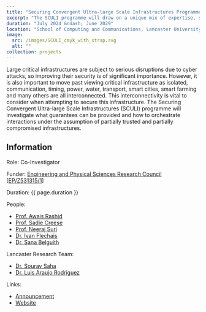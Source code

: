 ```yaml
---
title: "Securing Convergent Ultra-large Scale Infrastructures Programme"
excerpt: "The SCULI programme will draw on a unique mix of expertise, spanning sociotechnical approaches, theoretical and applied computer science, to transform the way we conceptualise and deliver cyber security in a world with connectivity at unprecedented scale, prevalence of legacy and non-legacy systems, complex technology stacks, complicated supply chains and myriad intersections of humans and technologies."
duration: "July 2024 &ndash; June 2029"
location: "School of Computing and Communications, Lancaster University"
image:
  src: /images/SCULI_cmyk_with_strap.svg
  alt: ""
collection: projects
---
```


Large critical infrastructures are subject to serious disruptions due to cyber attacks, so improving their security is of significant importance. However, it is also important to move past viewing critical infrastructure as isolated, communication, timing, power, water, transport, smart cities, smart farming and many others are all interconnected. This interconnectivity is vital to consider when attempting to secure this infrastructure. The Securing Convergent Ultra-large Scale Infrastructures (SCULI) programme will investigate what guarantees can be provided and how to orchestrate interactions under the assumption of partially trusted and partially compromised infrastructures.


## Information

Role: Co-Investigator

Funder: [Engineering and Physical Sciences Research Council](https://epsrc.ukri.org) [[EP/Z531315/1](https://gow.epsrc.ukri.org/NGBOViewGrant.aspx?GrantRef=EP/Z531315/1)]

Duration: {{ page.duration }}

People:
 * [Prof. Awais Rashid](https://research-information.bris.ac.uk/en/persons/awais-rashid)
 * [Prof. Sadie Creese](https://www.cs.ox.ac.uk/people/sadie.creese/)
 * [Prof. Neeraj Suri](https://www.lancaster.ac.uk/scc/about-us/people/neeraj-suri)
 * [Dr. Ivan Flechais](https://www.cs.ox.ac.uk/people/ivan.flechais/)
 * [Dr. Sana Belguith](https://research-information.bris.ac.uk/en/persons/sana-belguith)

Lancaster Research Team:
 * [Dr. Sourav Saha](https://www.lancaster.ac.uk/scc/about-us/people/sourav-saha)
 * [Dr. Luis Araujo Rodriguez](https://www.lancaster.ac.uk/scc/about-us/people/luis-araujo-rodriguez)

Links:
 * [Announcement](https://www.lancaster.ac.uk/news/lancaster-researchers-to-help-lead-the-way-in-making-future-digital-infrastructures-cyber-secure)
 * [Website](https://sculi.ac.uk)
